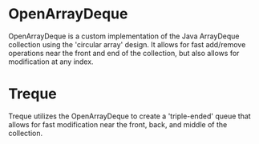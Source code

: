 # OpenArrayDeque

OpenArrayDeque is a custom implementation of the Java ArrayDeque collection using the 'circular array' design.  It allows for fast add/remove operations near the front and end of the collection, but also allows for modification at any index.

# Treque

Treque utilizes the OpenArrayDeque to create a 'triple-ended' queue that allows for fast modification near the front, back, and middle of the collection.
